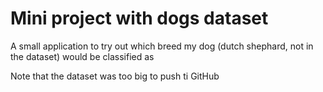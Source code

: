 # Mini project with dogs dataset
A small application to try out which breed my dog (dutch shephard, not in the dataset) would be classified as

Note that the dataset was too big to push ti GitHub
